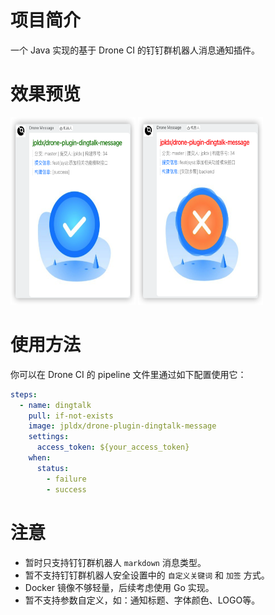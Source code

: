 # 项目简介

一个 Java 实现的基于 Drone CI 的钉钉群机器人消息通知插件。


# 效果预览
<img src="assets/dingtalk-success.png" alt="构建成功" width = "200" height = "300" />
<img src="assets/dingtalk-failure.png" alt="构建失败" width = "200" height = "300" />


# 使用方法

你可以在 Drone CI 的 pipeline 文件里通过如下配置使用它：
```yaml
steps:
  - name: dingtalk
    pull: if-not-exists
    image: jpldx/drone-plugin-dingtalk-message
    settings:
      access_token: ${your_access_token}
    when:
      status:
        - failure
        - success
```

# 注意
- 暂时只支持钉钉群机器人 `markdown` 消息类型。
- 暂不支持钉钉群机器人安全设置中的 `自定义关键词` 和 `加签` 方式。
- Docker 镜像不够轻量，后续考虑使用 Go 实现。
- 暂不支持参数自定义，如：通知标题、字体颜色、LOGO等。
